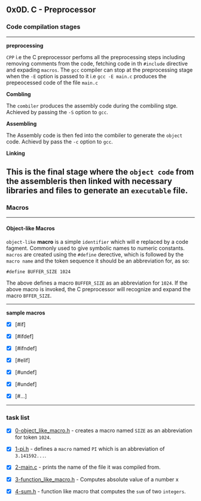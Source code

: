 ## 0x0D. C - Preprocessor

### Code compilation stages

---

**preprocessing**

`CPP` i.e the C preprocessor perfoms all the preprocessing steps including removing comments from the code, fetching code in th `#include` directive and expading `macros`.
The `gcc` compiler can stop at the preprocessing stage when the `-E` option is passed to it i.e `gcc -E main.c` produces the prepeocessed code of the file `main.c`

**Combling**

The `combiler` produces the assembly code  during the combiling stge. Achieved by passing the `-S` option to `gcc`.

**Assembling**

The Assembly code is then fed into the combiler to generate the `object` code. Achievd by pass the `-c` option to `gcc`.

**Linking**

This is the final stage where the `object code` from the assembleris then linked with necessary libraries and files to generate an `executable` file.
---

### Macros

---

#### Object-like Macros

`object-like` **macro** is a simple `identifier` which will e replaced by a code fagment. Commonly used to give symbolic names to numeric constants.
`macros` are created using the `#define` derective, which is followed by the `macro name` and the token sequence it should be an abbreviation for, as so:

```
#define BUFFER_SIZE 1024

```
The above defines a macro `BUFFER_SIZE` as an abbreviation for `1024`. If the above macro is invoked, the C preprocessor will recognize and expand the macro `BFFER_SIZE`.

---

**sample macros**

- [x] [#if]

- [x] [#ifdef]

- [x] [#ifndef]

- [x] [#elif]

- [x] [#undef]

- [x] [#undef]

- [x] [#...]

---

### task list

- [x] [0-object_like_macro.h](0-object_like_macro.h) - creates a macro named `SIZE` as an abbreviation for token `1024`.

- [x] [1-pi.h](1-pi.h) - defines a `macro` named `PI` which is an abbreviation of `3.141592...`.

- [x] [2-main.c](2-main.c) - prints the name of the file it was compiled from.

- [x] [3-function_like_macro.h](3-functio_like_macro.h) - Computes absolute value of a number x

- [x] [4-sum.h](4-sum.h) - function like macro that computes the `sum` of two `integers`.

